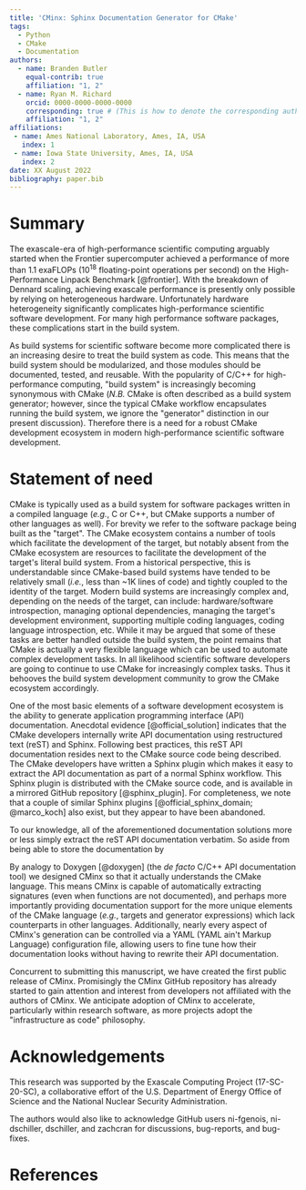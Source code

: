 ```yaml
---
title: 'CMinx: Sphinx Documentation Generator for CMake'
tags:
  - Python
  - CMake
  - Documentation
authors:
  - name: Branden Butler
    equal-contrib: true
    affiliation: "1, 2"
  - name: Ryan M. Richard
    orcid: 0000-0000-0000-0000
    corresponding: true # (This is how to denote the corresponding author)
    affiliation: "1, 2"
affiliations:
 - name: Ames National Laboratory, Ames, IA, USA
   index: 1
 - name: Iowa State University, Ames, IA, USA
   index: 2
date: XX August 2022
bibliography: paper.bib
---
```


# Summary

The exascale-era of high-performance scientific computing arguably started when
the Frontier supercomputer achieved a performance of more than 1.1 exaFLOPs
(10$^{18}$ floating-point operations per second) on the High-Performance
Linpack Benchmark [@frontier]. With the breakdown of Dennard scaling,
achieving exascale performance is presently only possible by relying
on heterogeneous hardware. Unfortunately hardware heterogeneity significantly
complicates high-performance scientific software development.
For many high performance software packages, these complications start in the
build system.

As build systems for scientific software become more complicated there is an
increasing desire to treat the build system as code. This means that the
build system should be modularized, and those modules should be documented,
tested, and reusable. With the popularity of C/C++ for high-performance
computing, "build system" is increasingly becoming synonymous with CMake
(*N.B.* CMake is often described as a build system generator; however, since
the typical CMake workflow encapsulates running the build system, we
ignore the "generator" distinction in our present discussion). Therefore
there is a need for a robust CMake development ecosystem in modern
high-performance scientific software development.

# Statement of need

CMake is typically used as a build system for software packages written
in a compiled language (*e.g.*, C or C++, but CMake supports a number of other
languages as well). For brevity we refer to the software package being
built as the "target". The CMake ecosystem contains a number of tools which
facilitate the development of the target, but notably absent from the CMake
ecosystem are resources to facilitate the development of the target's
literal build system. From a historical perspective, this is understandable
since CMake-based build systems have tended to be relatively small (*i.e.*,
less than ~1K lines of code) and tightly coupled to the identity of the
target. Modern build systems are increasingly complex and, depending on the
needs of the target, can include: hardware/software introspection, managing
optional dependencies, managing the target's development environment,
supporting multiple coding languages, coding language introspection, etc.
While it may be argued that some of these tasks are better handled outside
the build system, the point remains that CMake is actually a very flexible
language which can be used to automate complex development tasks. In all
likelihood scientific software developers are going to continue to use
CMake for increasingly complex tasks. Thus it behooves the build system
development community to grow the CMake ecosystem accordingly.

One of the most basic elements of a software development ecosystem is the
ability to generate application programming interface (API) documentation.
Anecdotal evidence [@official_solution] indicates that the CMake developers
internally write API documentation using restructured text (reST) and
Sphinx. Following best practices, this reST API documentation resides
next to the CMake source code being described. The CMake developers have
written a Sphinx plugin which makes it easy to extract the API documentation
as part of a normal Sphinx workflow. This Sphinx plugin is distributed with
the CMake source code, and is available in a mirrored GitHub repository
[@sphinx_plugin]. For completeness, we note that a couple of similar Sphinx
plugins [@official_sphinx_domain; @marco_koch] also exist, but they appear
to have been abandoned.

To our knowledge, all of the aforementioned documentation solutions more or
less simply extract the reST API documentation verbatim. So aside from
being able to store the documentation by

By analogy to
Doxygen [@doxygen] (the *de facto* C/C++ API documentation tool) we designed
CMinx so that it actually understands the CMake language. This means CMinx is
capable of automatically extracting signatures (even when functions are not
documented), and perhaps more importantly providing documentation support for
the more unique elements of the CMake language (*e.g.*, targets and
generator expressions) which lack counterparts in other languages.
Additionally, nearly every aspect of CMinx's generation can be controlled
via a YAML (YAML ain't Markup Language) configuration file, allowing users
to fine tune how their documentation looks without having to rewrite their
API documentation.

Concurrent to submitting this manuscript, we have created the first public
release of CMinx. Promisingly the CMinx GitHub repository has already
started to gain attention and interest from developers not affiliated with
the authors of CMinx. We anticipate adoption of CMinx to accelerate,
particularly within research software, as more projects adopt the
"infrastructure as code" philosophy.

# Acknowledgements

This research was supported by the Exascale Computing Project (17-SC-20-SC),
a collaborative effort of the U.S. Department of Energy Office of Science
and the National Nuclear Security Administration.

The authors would also like to acknowledge GitHub users ni-fgenois,
ni-dschiller, dschiller, and zachcran for discussions, bug-reports, and
bug-fixes.

# References
